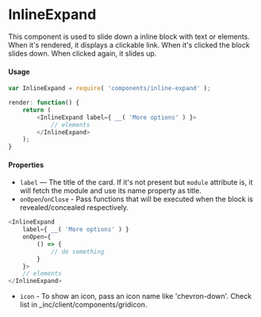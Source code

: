 InlineExpand
=========

This component is used to slide down a inline block with text or elements. When it's rendered, it displays a clickable link. When it's clicked the block slides down. When clicked again, it slides up.

#### Usage

```js
var InlineExpand = require( 'components/inline-expand' );

render: function() {
	return (
		<InlineExpand label={ __( 'More options' ) }>
			// elements
		</InlineExpand>
	);
}
```

#### Properties

* `label` — The title of the card. If it's not present but `module` attribute is, it will fetch the module and use its name property as title.
* `onOpen`/`onClose` - Pass functions that will be executed when the block is revealed/concealed respectively.
```js
<InlineExpand
	label={ __( 'More options' ) }
	onOpen={
		() => {
			// do something
		}
	}>
	// elements
</InlineExpand>
```

- `icon` - To show an icon, pass an icon name like 'chevron-down'. Check list in \_inc/client/components/gridicon.
